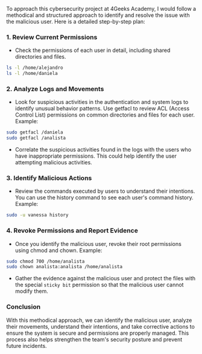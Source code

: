 To approach this cybersecurity project at 4Geeks Academy, I would follow a methodical and structured approach to identify and resolve the issue with the malicious user. Here is a detailed step-by-step plan:

### 1. Review Current Permissions

- Check the permissions of each user in detail, including shared directories and files.

```bash
ls -l /home/alejandro 
ls -l /home/daniela 
```

### 2. Analyze Logs and Movements

- Look for suspicious activities in the authentication and system logs to identify unusual behavior patterns. Use getfacl to review ACL (Access Control List) permissions on common directories and files for each user. Example:

```bash
sudo getfacl /daniela
sudo getfacl /analista
```
- Correlate the suspicious activities found in the logs with the users who have inappropriate permissions. This could help identify the user attempting malicious activities.


### 3. Identify Malicious Actions

- Review the commands executed by users to understand their intentions. You can use the history command to see each user's command history. Example:

```bash
sudo -u vanessa history
```

### 4. Revoke Permissions and Report Evidence

- Once you identify the malicious user, revoke their root permissions using chmod and chown. Example:

```bash
sudo chmod 700 /home/analista
sudo chown analista:analista /home/analista
```

- Gather the evidence against the malicious user and protect the files with the special `sticky bit` permission so that the malicious user cannot modify them.


### Conclusion

With this methodical approach, we can identify the malicious user, analyze their movements, understand their intentions, and take corrective actions to ensure the system is secure and permissions are properly managed. This process also helps strengthen the team's security posture and prevent future incidents.

